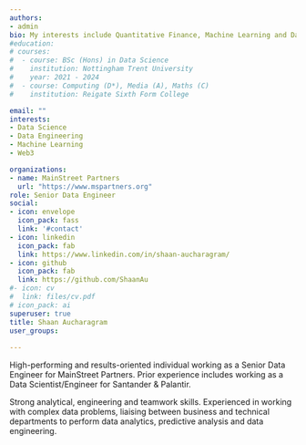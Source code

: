 ```yaml
---
authors:
- admin
bio: My interests include Quantitative Finance, Machine Learning and Data Viz.
#education:
# courses:
#  - course: BSc (Hons) in Data Science 
#    institution: Nottingham Trent University
#    year: 2021 - 2024
#  - course: Computing (D*), Media (A), Maths (C)
#    institution: Reigate Sixth Form College

email: ""
interests:
- Data Science
- Data Engineering
- Machine Learning
- Web3

organizations:
- name: MainStreet Partners
  url: "https://www.mspartners.org"
role: Senior Data Engineer
social:
- icon: envelope
  icon_pack: fass
  link: '#contact'
- icon: linkedin
  icon_pack: fab
  link: https://www.linkedin.com/in/shaan-aucharagram/
- icon: github
  icon_pack: fab
  link: https://github.com/ShaanAu
#- icon: cv
#  link: files/cv.pdf
# icon_pack: ai
superuser: true
title: Shaan Aucharagram
user_groups:
  
---
```

High-performing and results-oriented individual working as a Senior Data Engineer for MainStreet Partners. Prior experience includes working as a Data Scientist/Engineer for Santander & Palantir.

Strong analytical, engineering and teamwork skills. Experienced in working with complex data problems, liaising between business and technical departments to perform data analytics, predictive analysis and data engineering.
















